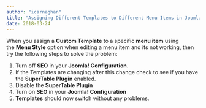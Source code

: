 ```yaml
---
author: "icarnaghan"
title: "Assigning Different Templates to Different Menu Items in Joomla! 2.5 not working"
date: 2018-03-24
---
```


When you assign a **Custom Template** to a specific **menu item** using the **Menu Style** option when editing a menu item and its not working, then try the following steps to solve the problem:

1. Turn off **SEO** in your **Joomla! Configuration.**
2. If the Templates are changing after this change check to see if you have the **SuperTable Plugin** enabled.
3. Disable the **SuperTable Plugin**
4. Turn on **SEO** in your **Joomla! Configuration**
5. **Templates** should now switch without any problems.
